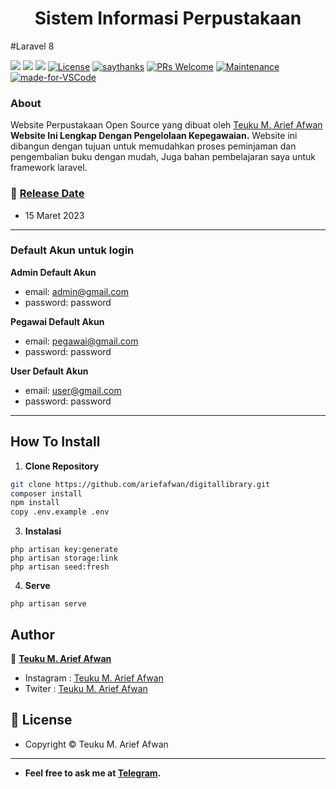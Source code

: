 <h1 align="center">Sistem Informasi Perpustakaan</h1>

#Laravel 8

[![](https://img.shields.io/github/issues/ariefafwan/digitallibrary?style=flat-square)](https://img.shields.io/github/issues/ariefafwan/digitallibrary?style=flat-square) ![](https://img.shields.io/github/stars/ariefafwan/digitallibrary?style=flat-square)
![](https://img.shields.io/github/forks/ariefafwan/digitallibrary?style=flat-square) 
<a href="https://packagist.org/packages/laravel/framework"><img src="https://poser.pugx.org/laravel/framework/license.svg" alt="License"></a> [![saythanks](https://img.shields.io/badge/say-thanks-ff69b4.svg?style=flat-square)](https://saythanks.io/to/rizalihwan94%40gmail.com)  [![PRs Welcome](https://img.shields.io/badge/PRs-welcome-brightgreen.svg?style=flat-square)](http://makeapullrequest.com) [![Maintenance](https://img.shields.io/badge/Maintained%3F-yes-green.svg?style=flat-square)](https://GitHub.com/Naereen/StrapDown.js/graphs/commit-activity) [![made-for-VSCode](https://img.shields.io/badge/Made%20for-VSCode-1f425f.svg?style=flat-square)](https://code.visualstudio.com/)

### About
Website Perpustakaan Open Source yang dibuat oleh <a href="https://github.com/ariefafwan"> Teuku M. Arief Afwan </a> **Website Ini Lengkap Dengan Pengelolaan Kepegawaian.** Website ini dibangun dengan tujuan untuk memudahkan proses peminjaman dan pengembalian buku dengan mudah, Juga bahan pembelajaran saya untuk framework laravel.


### 📆 <a href="#">Release Date</a>
- 15 Maret 2023

------------

 ### Default Akun untuk login
	
**Admin Default Akun**
- email: admin@gmail.com
- password: password

**Pegawai Default Akun**
- email: pegawai@gmail.com
- password: password

**User Default Akun**
- email: user@gmail.com
- password: password

------------

## How To Install

1. **Clone Repository**
```bash
git clone https://github.com/ariefafwan/digitallibrary.git
composer install
npm install
copy .env.example .env
```

3. **Instalasi**
```git bash
php artisan key:generate
php artisan storage:link
php artisan seed:fresh
```

4. **Serve**
```command
php artisan serve
```

## Author

👤 <a href="https://www.instagram.com/ariefafwann/"> **Teuku M. Arief Afwan**</a>
- Instagram : <a href="https://www.instagram.com/ariefafwann/"> Teuku M. Arief Afwan</a>
- Twiter : <a href="https://twitter.com/ariefafwann_"> Teuku M. Arief Afwan</a>


## 📝 License
- Copyright © Teuku M. Arief Afwan
------------

- **Feel free to ask me at [Telegram](https://t.me/ariefafwann).**

